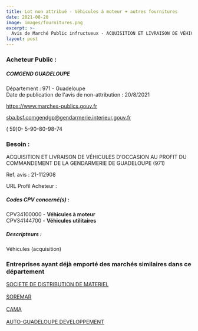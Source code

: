 ```yaml
---
title: Lot non attribué - Véhicules à moteur + autres fournitures
date: 2021-08-20
image: images/fournitures.png
excerpt: >-
  Avis de Marché Public infructueux - ACQUISITION ET LIVRAISON DE VÉHICULES D'OCCASION AU PROFIT DU COMMANDEMENT DE LA GENDARMERIE DE GUADELOUPE (971)
layout: post
---
```


### Acheteur Public :
##### COMGEND GUADELOUPE
Département : 971 - Guadeloupe<br/>
Date de publication de l'avis de non-attribution : 20/8/2021


https://www.marches-publics.gouv.fr

sba.bsf.comgendgp@gendarmerie.interieur.gouv.fr

( 59)0- 5-90-80-98-74
### Besoin :

ACQUISITION ET LIVRAISON DE VÉHICULES D'OCCASION AU PROFIT DU COMMANDEMENT DE LA GENDARMERIE DE GUADELOUPE (971)

Ref. avis : 21-112908

URL Profil Acheteur : 

##### Codes CPV concerné(s) :
CPV34100000 - **Véhicules à moteur** <br/>
CPV34144700 - **Véhicules utilitaires** <br/>

##### Descripteurs :
Véhicules (acquisition) <br/>

### Entreprises ayant déjà emporté des marchés similaires dans ce département
<a href="/entreprise-546/siren-323540989">SOCIETE DE DISTRIBUTION DE MATERIEL</a><br/><br/>
<a href="/entreprise-547/siren-326803855">SOREMAR</a><br/><br/>
<a href="/entreprise-549/siren-342451986">CAMA</a><br/><br/>
<a href="/entreprise-552/siren-380448985">AUTO-GUADELOUPE DEVELOPPEMENT</a><br/><br/>
